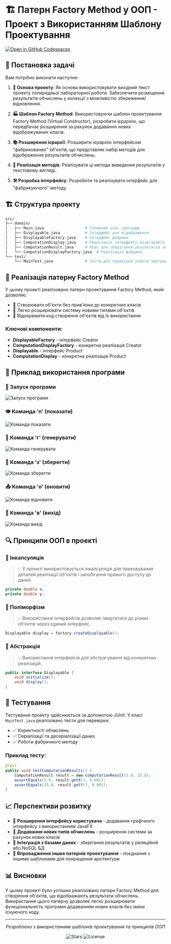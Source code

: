 
# 🏗️ Патерн Factory Method у ООП - Проект з Використанням Шаблону Проектування
[![Open in GitHub Codespaces](https://github.com/codespaces/badge.svg)](https://github.com/codespaces/new?hide_repo_select=true&ref=task-3-inheritance-(05.03.25)&repo=941975572)

## 🎯 Постановка задачі

Вам потрібно виконати наступне:

1. **🔄 Основа проекту**: Як основа використовувати вихідний текст проекту попередньої лабораторної роботи. Забезпечити розміщення результатів обчислень у колекції з можливістю збереження/відновлення.

2. **🏭 Шаблон Factory Method**: Використовуючи шаблон проектування Factory Method (Virtual Constructor), розробити ієрархію, що передбачає розширення за рахунок додавання нових відображуваних класів.

3. **📚 Розширення ієрархії**: Розширити ієрархію інтерфейсом "фабрикованих" об'єктів, що представляє набір методів для відображення результатів обчислень.

4. **📝 Реалізація методів**: Реалізувати ці методи виведення результатів у текстовому вигляді.

5. **🛠️ Розробка інтерфейсу**: Розробити та реалізувати інтерфейс для "фабрикуючого" методу.

## 🏗️ Структура проекту

```bash
src/
├── domain/
│   ├── Main.java                  # Головний клас програми
│   ├── Displayable.java           # Інтерфейс для відображення
│   ├── DisplayableFactory.java    # Інтерфейс фабрики
│   ├── ComputationDisplay.java    # Реалізація інтерфейсу Displayable
│   ├── ComputationResult.java     # Клас для зберігання результатів обчислень
│   └── ComputationDisplayFactory.java  # Реалізація фабрики
└── test/
    └── MainTest.java              # Тести для перевірки роботи програми
```

## 🧩 Реалізація патерну Factory Method

У цьому проекті реалізовано патерн проектування Factory Method, який дозволяє:
- 🔹 Створювати об'єкти без прив'язки до конкретних класів
- 🔹 Легко розширювати систему новими типами об'єктів
- 🔹 Відокремити код створення об'єктів від їх використання

### Ключові компоненти:
- **DisplayableFactory** - інтерфейс Creator
- **ComputationDisplayFactory** - конкретна реалізація Creator
- **Displayable** - інтерфейс Product
- **ComputationDisplay** - конкретна реалізація Product

## 📱 Приклад використання програми

### 🚀 Запуск програми
![Запуск програми](https://github.com/TeslenkoPavlo/oop-practice-teslenko/blob/task-3-inheritance-(05.03.25)/img/photo1.png?raw=true)

### 👁️ Команда 'п' (показати)
![Команда показати](https://github.com/TeslenkoPavlo/oop-practice-teslenko/blob/task-3-inheritance-(05.03.25)/img/photo2.png?raw=true)

### 🔄 Команда 'г' (генерувати)
![Команда генерувати](https://github.com/TeslenkoPavlo/oop-practice-teslenko/blob/task-3-inheritance-(05.03.25)/img/photo3.png?raw=true)

### 💾 Команда 'з' (зберегти)
![Команда зберегти](https://github.com/TeslenkoPavlo/oop-practice-teslenko/blob/task-3-inheritance-(05.03.25)/img/photo4.png?raw=true)

### 📤 Команда 'о' (оновити)
![Команда відновити](https://github.com/TeslenkoPavlo/oop-practice-teslenko/blob/task-3-inheritance-(05.03.25)/img/photo5.png?raw=true)

### 🚪 Команда 'в' (вихід)
![Команда вихід](https://github.com/TeslenkoPavlo/oop-practice-teslenko/blob/task-3-inheritance-(05.03.25)/img/photo6.png?raw=true)

## 🔍 Принципи ООП в проекті

### 📌 Інкапсуляція
> 💡 У проекті використовується інкапсуляція для приховування деталей реалізації об'єктів і запобігання прямого доступу до даних.
```java
private double x;
private double y;
```

### 📌 Поліморфізм
> 💡 Використання інтерфейсів дозволяє звертатися до різних об'єктів через єдиний інтерфейс.
```java
Displayable display = factory.createDisplayable();
```

### 📌 Абстракція
> 💡 Використання інтерфейсів для абстрагування від конкретних реалізацій.
```java
public interface Displayable {
    void initialize();
    void display();
}
```

## 🧪 Тестування

Тестування проекту здійснюється за допомогою JUnit. У класі `MainTest.java` реалізовано тести для перевірки:
- ✅ Коректності обчислень
- ✅ Серіалізації та десеріалізації даних
- ✅ Роботи фабричного методу

### Приклад тесту:
```java
@Test
public void testComputationResults() {
    ComputationResult result = new ComputationResult(5.0, 25.0);
    assertEquals(5.0, result.getX(), 0.001);
    assertEquals(25.0, result.getY(), 0.001);
}
```

## 📈 Перспективи розвитку

- 🌟 **Розширення інтерфейсу користувача** - додавання графічного інтерфейсу з використанням JavaFX
- 🌟 **Додавання нових типів обчислень** - розширення системи за рахунок нових класів
- 🌟 **Інтеграція з базами даних** - зберігання результатів у реляційній або NoSQL БД
- 🌟 **Впровадження інших патернів проектування** - поєднання з іншими шаблонами для покращення архітектури

## 📊 Висновки

У цьому проекті було успішно реалізовано патерн Factory Method для створення об'єктів, що відображають результати обчислень. Використання цього патерну дозволяє легко розширювати функціональність програми додаванням нових класів без зміни існуючого коду.

---

<div align="center">
  
  *Розроблено з використанням шаблонів проектування та принципів ООП*
  
  ![Stars](https://img.shields.io/badge/⭐⭐⭐⭐⭐-5%20з%205-yellow?style=flat-square)
  ![License](https://img.shields.io/badge/Ліцензія-MIT-blue?style=flat-square)
  
</div>

